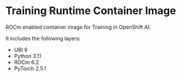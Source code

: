 # Training Runtime Container Image

ROCm enabled container image for Training in OpenShift AI.

It includes the following layers:
* UBI 9
* Python 3.11
* ROCm 6.2
* PyTorch 2.5.1